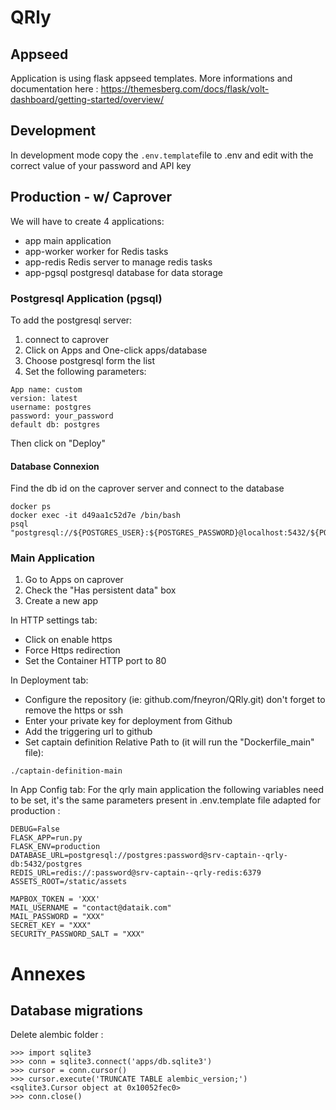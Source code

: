 # QRly

## Appseed
Application is using flask appseed templates. More informations and documentation here : 
https://themesberg.com/docs/flask/volt-dashboard/getting-started/overview/

## Development
In development mode copy the ```.env.template```file to .env and edit with the correct value of your password and API key

## Production - w/ Caprover
We will have to create 4 applications:
- app main application
- app-worker worker for Redis tasks
- app-redis Redis server to manage redis tasks
- app-pgsql postgresql database for data storage



### Postgresql Application (pgsql)
To add the postgresql server: 
1. connect to caprover
2. Click on Apps and One-click apps/database
3. Choose postgresql form the list
4. Set the following parameters:
```
App name: custom
version: latest
username: postgres
password: your_password
default db: postgres
```
Then click on "Deploy"


#### Database Connexion
Find the db id on the caprover server and connect to the database
```
docker ps
docker exec -it d49aa1c52d7e /bin/bash
psql "postgresql://${POSTGRES_USER}:${POSTGRES_PASSWORD}@localhost:5432/${POSTGRES_DB}"
```


### Main Application

1. Go to Apps on caprover
2. Check the "Has persistent data" box
3. Create a new app 

In HTTP settings tab: 
- Click on enable https 
- Force Https redirection
- Set the Container HTTP port to 80

In Deployment tab:
- Configure the repository (ie: github.com/fneyron/QRly.git) don't forget to remove the https or ssh
- Enter your private key for deployment from Github
- Add the triggering url to github
- Set captain definition Relative Path to (it will run the "Dockerfile_main" file): 
```
./captain-definition-main
```

In App Config tab:
For the qrly main application the following variables need to be set, it's the same parameters present in .env.template file adapted for production :
```
DEBUG=False
FLASK_APP=run.py
FLASK_ENV=production
DATABASE_URL=postgresql://postgres:password@srv-captain--qrly-db:5432/postgres
REDIS_URL=redis://:password@srv-captain--qrly-redis:6379
ASSETS_ROOT=/static/assets

MAPBOX_TOKEN = 'XXX'
MAIL_USERNAME = "contact@dataik.com"
MAIL_PASSWORD = "XXX"
SECRET_KEY = "XXX"
SECURITY_PASSWORD_SALT = "XXX"

```


# Annexes
## Database migrations
Delete alembic folder : 
```
>>> import sqlite3
>>> conn = sqlite3.connect('apps/db.sqlite3')
>>> cursor = conn.cursor()
>>> cursor.execute('TRUNCATE TABLE alembic_version;')
<sqlite3.Cursor object at 0x10052fec0>
>>> conn.close()
```


